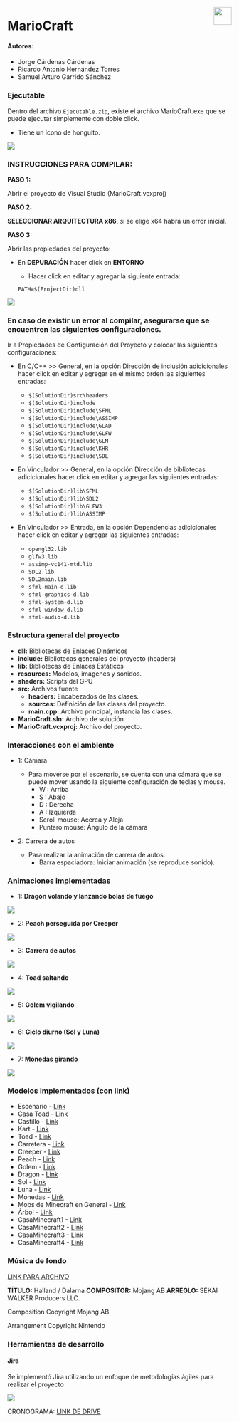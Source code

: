 <p>
  <img src="img/icono.png" align="right"  width="40" height="40" />
</p>


# MarioCraft
#### Autores:
- Jorge Cárdenas Cárdenas
- Ricardo Antonio Hernández Torres
- Samuel Arturo Garrido Sánchez


### Ejecutable

Dentro del archivo `Ejecutable.zip`, existe el archivo MarioCraft.exe que se puede ejecutar simplemente con doble click.

+ Tiene un ícono de honguito.


![](img/ImagenPrincipal.png)

### INSTRUCCIONES PARA COMPILAR:

**PASO 1:**

Abrir el proyecto de Visual Studio (MarioCraft.vcxproj)

**PASO 2:**

**SELECCIONAR ARQUITECTURA x86**, si se elige x64 habrá un error inicial.

**PASO 3:**

Abrir las propiedades del proyecto:

-  En **DEPURACIÓN** hacer click en **ENTORNO**
   - Hacer click en editar y agregar la siguiente entrada:
   
   `PATH=$(ProjectDir)dll`

![](img/Imagen1.png)

### En caso de existir un error al compilar, asegurarse que se encuentren las siguientes configuraciones. 

Ir a Propiedades de Configuración del Proyecto y colocar las siguientes configuraciones:

-  En C/C++ >> General, en la opción Dirección de inclusión adicicionales hacer click en editar y agregar en el mismo orden las siguientes entradas:
   - `$(SolutionDir)src\headers`
   - `$(SolutionDir)include`
   - `$(SolutionDir)include\SFML`
   - `$(SolutionDir)include\ASSIMP`
   - `$(SolutionDir)include\GLAD`
   - `$(SolutionDir)include\GLFW`
   - `$(SolutionDir)include\GLM`
   - `$(SolutionDir)include\KHR`
   - `$(SolutionDir)include\SDL`

-  En Vinculador >> General, en la opción Dirección de bibliotecas adicicionales hacer click en editar y agregar las siguientes entradas:
   - `$(SolutionDir)lib\SFML`
   - `$(SolutionDir)lib\SDL2`
   - `$(SolutionDir)lib\GLFW3`
   - `$(SolutionDir)lib\ASSIMP`

-  En Vinculador >> Entrada, en la opción Dependencias adicicionales hacer click en editar y agregar las siguientes entradas:
   - `opengl32.lib`
   - `glfw3.lib`
   - `assimp-vc141-mtd.lib`
   - `SDL2.lib`
   - `SDL2main.lib`
   - `sfml-main-d.lib`
   - `sfml-graphics-d.lib`
   - `sfml-system-d.lib`
   - `sfml-window-d.lib`
   - `sfml-audio-d.lib`


### Estructura general del proyecto

- **dll:** Bibliotecas de Enlaces Dinámicos
- **include:** Bibliotecas generales del proyecto (headers)
- **lib:** Bibliotecas de Enlaces Estáticos
- **resources:** Modelos, imágenes y sonidos.
- **shaders:** Scripts del GPU
- **src:** Archivos fuente
  - **headers:** Encabezados de las clases.
  - **sources:** Definición de las clases del proyecto.
  - **main.cpp:** Archivo principal, instancia las clases. 
- **MarioCraft.sln:** Archivo de solución
- **MarioCraft.vcxproj:** Archivo del proyecto.

### Interacciones con el ambiente

- 1: Cámara
  - Para moverse por el escenario, se cuenta con una cámara que se puede mover usando la siguiente configuración de teclas y mouse.
    - W : Arriba
    - S : Abajo
    - D : Derecha
    - A : Izquierda
    - Scroll mouse: Acerca y Aleja
    - Puntero mouse: Ángulo de la cámara
  
- 2: Carrera de autos
   -  Para realizar la animación de carrera de autos:
      -  Barra espaciadora: Iniciar animación (se reproduce sonido).

### Animaciones implementadas

- 1: **Dragón volando y lanzando bolas de fuego**

![](img/Imagen2.png)

- 2: **Peach perseguida por Creeper**

![](img/Imagen3.png)

- 3: **Carrera de autos**
  
![](img/Imagen6.png)
- 4: **Toad saltando**

![](img/Imagen4.png)
- 5: **Golem vigilando**

![](img/Imagen5.png)

- 6: **Ciclo diurno (Sol y Luna)**

![](img/Imagen8.png)

- 7: **Monedas girando**

![](img/Imagen7.png)


### Modelos implementados (con link)

- Escenario - [Link](https://skfb.ly/6VFZK)
- Casa Toad  - [Link](https://3dwarehouse.sketchup.com/model/5909ca01-6452-4743-a96a-2da59de4d93f/Mario-Toad-House)
- Castillo  - [Link](https://skfb.ly/BKKG)
- Kart  - [Link](https://skfb.ly/6Rn7G)
- Toad - [Link](https://www.models-resource.com/3ds/supermario3dland/model/12811/)
- Carretera  - [Link](https://www.models-resource.com/wii/mariokartwii/model/32084/)
- Creeper  - [Link](https://skfb.ly/6RnEO)
- Peach  - [Link](https://skfb.ly/o6DrV)
- Golem  - [Link](https://skfb.ly/6RCVI)
- Dragon  - [Link](https://skfb.ly/6Roty)
- Sol  - [Link](https://free3d.com/es/modelo-3d/sun-v2--446713.html)
- Luna  - [Link](https://free3d.com/es/modelo-3d/moon-photorealistic-2k-853071.html)
- Monedas  - [Link](https://skfb.ly/6YUOC)
- Mobs de Minecraft en General  - [Link](https://sketchfab.com/vinceyanez)
- Árbol  - [Link](https://free3d.com/es/modelo-3d/minecraft-simple-tree-4959.html)
- CasaMinecraft1  - [Link](https://3dwarehouse.sketchup.com/model/4f179c1a5075703749568b6dc5d39ae5/Minecraft-Village-House?hl=en)
- CasaMinecraft2  - [Link](https://3dwarehouse.sketchup.com/model/4f179c1a5075703749568b6dc5d39ae5/Minecraft-Village-House?hl=en)
- CasaMinecraft3  - [Link](https://skfb.ly/6vpUF)
- CasaMinecraft4  - [Link](https://sketchfab.com/3d-models/minecraft-simple-house-0ae7f28a376d4758abf9f9de30b989c1)

### Música de fondo

[LINK PARA ARCHIVO](https://vgmsite.com/soundtracks/super-smash-bros.-ultimate-vol.-37-minecraft/aeblqycxwm/01.%20Halland%20~%20Dalarna%20%28Minecraft%20Dungeons%29.mp3)

**TÍTULO:**  Halland / Dalarna
**COMPOSITOR:** Mojang AB
**ARREGLO:** SEKAI WALKER
Producers LLC.

Composition Copyright Mojang AB

Arrangement Copyright Nintendo


<audio src="https://vgmsite.com/soundtracks/super-smash-bros.-ultimate-vol.-37-minecraft/aeblqycxwm/01.%20Halland%20~%20Dalarna%20%28Minecraft%20Dungeons%29.mp3">
  Your browser does not support the <code>audio</code> element.
</audio>

### Herramientas de desarrollo

#### Jira

Se implementó Jira utilizando un enfoque de metodologías ágiles para realizar el proyecto

![](img/scr2.png)

CRONOGRAMA: [LINK DE DRIVE](https://drive.google.com/file/d/12qRsRaWpavHYcGm8vWarMVYnLSACj_VJ/view?usp=sharing)
